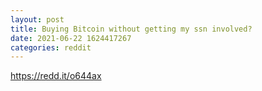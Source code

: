 ```yaml
--- 
layout: post 
title: Buying Bitcoin without getting my ssn involved? 
date: 2021-06-22 1624417267 
categories: reddit 
--- 
```

https://redd.it/o644ax